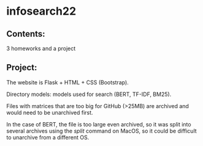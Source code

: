 # infosearch22

## Contents:
3 homeworks and a project

## Project:
The website is Flask + HTML + CSS (Bootstrap).

Directory models: models used for search (BERT, TF-IDF, BM25).

Files with matrices that are too big for GitHub (>25MB) are archived and would need to be unarchived first.

In the case of BERT, the file is too large even archived, so it was split into several archives using the *split* command on MacOS, so it could be difficult to unarchive from a different OS.
